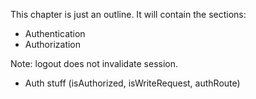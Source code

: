 This chapter is just an outline. It will contain the sections:

* Authentication
* Authorization

Note: logout does not invalidate session.

* Auth stuff (isAuthorized, isWriteRequest, authRoute)
